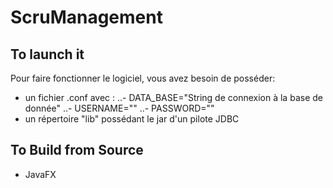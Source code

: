 # ScruManagement

## To launch it
Pour faire fonctionner le logiciel, vous avez besoin de posséder:
 - un fichier .conf avec :
 ..- DATA_BASE="String de connexion à la base de donnée"
 ..- USERNAME=""
 ..- PASSWORD=""
 - un répertoire "lib" possédant le jar d'un pilote JDBC
 
 ## To Build from Source
 
 - JavaFX
